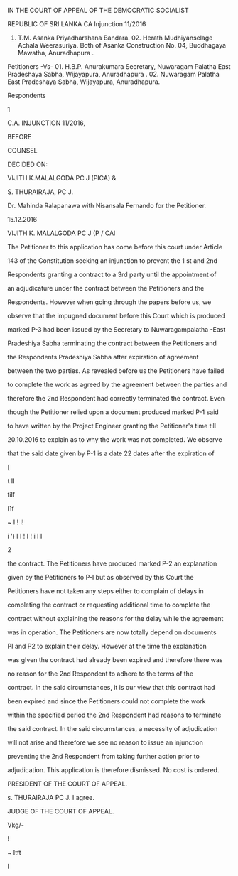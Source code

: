 IN THE COURT OF APPEAL OF THE DEMOCRATIC SOCIALIST

REPUBLIC OF SRI LANKA CA Injunction 11/2016

01. T.M. Asanka Priyadharshana Bandara. 02. Herath Mudhiyanselage Achala Weerasuriya. Both of Asanka Construction No. 04, Buddhagaya Mawatha, Anuradhapura .

Petitioners -Vs- 01. H.B.P. Anurakumara Secretary, Nuwaragam Palatha East Pradeshaya Sabha, Wijayapura, Anuradhapura . 02. Nuwaragam Palatha East Pradeshaya Sabha, Wijayapura, Anuradhapura.

Respondents

1

C.A. INJUNCTION 11/2016,

BEFORE

COUNSEL

DECIDED ON:

VIJITH K.MALALGODA PC J (PICA) &

S. THURAIRAJA, PC J.

Dr. Mahinda Ralapanawa with Nisansala Fernando for the Petitioner.

15.12.2016

VIJITH K. MALALGODA PC J (P / CAl

The Petitioner to this application has come before this court under Article

143 of the Constitution seeking an injunction to prevent the 1 st and 2nd

Respondents granting a contract to a 3rd party until the appointment of

an adjudicature under the contract between the Petitioners and the

Respondents. However when going through the papers before us, we

observe that the impugned document before this Court which is produced

marked P-3 had been issued by the Secretary to Nuwaragampalatha -East

Pradeshiya Sabha terminating the contract between the Petitioners and

the Respondents Pradeshiya Sabha after expiration of agreement

between the two parties. As revealed before us the Petitioners have failed

to complete the work as agreed by the agreement between the parties and

therefore the 2nd Respondent had correctly terminated the contract. Even

though the Petitioner relied upon a document produced marked P-1 said

to have written by the Project Engineer granting the Petitioner's time till

20.10.2016 to explain as to why the work was not completed. We observe

that the said date given by P-1 is a date 22 dates after the expiration of

[

t II

tiIf

I1f

~ I ! I!

i ') l I ! I ! i I I

2

the contract. The Petitioners have produced marked P-2 an explanation

given by the Petitioners to P-I but as observed by this Court the

Petitioners have not taken any steps either to complain of delays in

completing the contract or requesting additional time to complete the

contract without explaining the reasons for the delay while the agreement

was in operation. The Petitioners are now totally depend on documents

PI and P2 to explain their delay. However at the time the explanation

was gIven the contract had already been expired and therefore there was

no reason for the 2nd Respondent to adhere to the terms of the

contract. In the said circumstances, it is our view that this contract had

been expired and since the Petitioners could not complete the work

within the specified period the 2nd Respondent had reasons to terminate

the said contract. In the said circumstances, a necessity of adjudication

will not arise and therefore we see no reason to issue an injunction

preventing the 2nd Respondent from taking further action prior to

adjudication. This application is therefore dismissed. No cost is ordered.

PRESIDENT OF THE COURT OF APPEAL.

s. THURAIRAJA PC J. I agree.

JUDGE OF THE COURT OF APPEAL.

Vkg/-

!

~ Itft

I